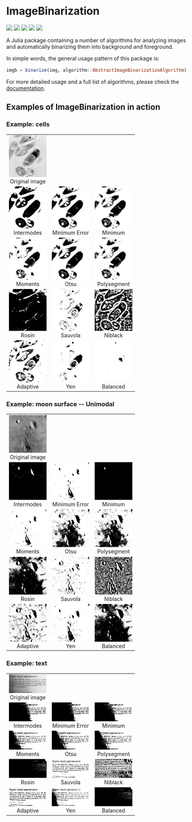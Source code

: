 # ImageBinarization
[![][travis-img]][travis-url]
[![][pkgeval-img]][pkgeval-url]
[![][codecov-img]][codecov-url]
[![][docs-stable-img]][docs-stable-url]
[![][docs-dev-img]][docs-dev-url]

A Julia package containing a number of algorithms for analyzing images and
automatically binarizing them into background and foreground.

In simple words, the general usage pattern of this package is:

```julia
imgb = binarize(img, algorithm::AbstractImageBinarizationAlgorithm)
```

For more detailed usage and a full list of algorithms, please check the [documentation][docs-stable-url].

## Examples of ImageBinarization in action

### Example: cells

<table width="500" border="0" cellpadding="5">

<tr>
<td align="center" valign="center">
<img src="docs/src/images/cells.jpg" width="100px" alt="Original image" />
<br />
Original image
</td>
</tr>

<tr>
<td align="center" valign="center">
<img src="docs/src/images/cells_Intermodes.jpg" width="100px" alt="Intermodes" />
<br />
Intermodes
</td>

<td align="center" valign="center">
<img src="docs/src/images/cells_MinimumError.jpg" width="100px" alt="Minimum Error" />
<br />
Minimum Error
</td>

<td align="center" valign="center">
<img src="docs/src/images/cells_MinimumIntermodes.jpg" width="100px" alt="Minimum" />
<br />
Minimum
</td>
</tr>

<tr>
<td align="center" valign="center">
<img src="docs/src/images/cells_Moments.jpg" width="100px" alt="Moments" />
<br />
Moments
</td>

<td align="center" valign="center">
<img src="docs/src/images/cells_otsu.jpg" width="100px" alt="Otsu" />
<br />
Otsu
</td>

<td align="center" valign="center">
<img src="docs/src/images/cells_Polysegment.jpg" width="100px" alt="Polysegment" />
<br />
Polysegment
</td>
</tr>

<tr>
<td align="center" valign="center">
<img src="docs/src/images/cells_UnimodalRosin.jpg" width="100px" alt="Rosin" />
<br />
Rosin
</td>

<td align="center" valign="center">
<img src="docs/src/images/cells_sauvola.png" width="100px" alt="Sauvola" />
<br />
Sauvola
</td>

<td align="center" valign="center">
<img src="docs/src/images/cells_niblack.png" width="100px" alt="Niblack" />
<br />
Niblack
</td>
</tr>

<tr>
<td align="center" valign="center">
<img src="docs/src/images/cells_Adaptive.jpg" width="100px" alt="Adaptive" />
<br />
Adaptive
</td>

<td align="center" valign="center">
<img src="docs/src/images/cells_Yen.jpg" width="100px" alt="Yen" />
<br />
Yen
</td>

<td align="center" valign="center">
<img src="docs/src/images/cells_Balanced.jpg" width="100px" alt="Balanced" />
<br />
Balanced
</td>
</tr>
</table>

### Example: moon surface -- Unimodal

<table width="500" border="0" cellpadding="5">

<tr>
<td align="center" valign="center">
<img src="docs/src/images/moon.jpg" width="100px" alt="Original image" />
<br />
Original image
</td>
</tr>

<tr>
<td align="center" valign="center">
<img src="docs/src/images/moon_Intermodes.jpg" width="100px" alt="Intermodes" />
<br />
Intermodes
</td>

<td align="center" valign="center">
<img src="docs/src/images/moon_MinimumError.jpg" width="100px" alt="Minimum Error" />
<br />
Minimum Error
</td>

<td align="center" valign="center">
<img src="docs/src/images/moon_MinimumIntermodes.jpg" width="100px" alt="Minimum" />
<br />
Minimum
</td>
</tr>

<tr>
<td align="center" valign="center">
<img src="docs/src/images/moon_Moments.jpg" width="100px" alt="Moments" />
<br />
Moments
</td>

<td align="center" valign="center">
<img src="docs/src/images/moon_otsu.jpg" width="100px" alt="Otsu" />
<br />
Otsu
</td>

<td align="center" valign="center">
<img src="docs/src/images/moon_Polysegment.jpg" width="100px" alt="Polysegment" />
<br />
Polysegment
</td>
</tr>

<tr>
<td align="center" valign="center">
<img src="docs/src/images/moon_UnimodalRosin.jpg" width="100px" alt="Rosin" />
<br />
Rosin
</td>

<td align="center" valign="center">
<img src="docs/src/images/moon_sauvola.png" width="100px" alt="Sauvola" />
<br />
Sauvola
</td>

<td align="center" valign="center">
<img src="docs/src/images/moon_niblack.png" width="100px" alt="Niblack" />
<br />
Niblack
</td>
</tr>

<tr>
<td align="center" valign="center">
<img src="docs/src/images/moon_Adaptive.jpg" width="100px" alt="Adaptive" />
<br />
Adaptive
</td>

<td align="center" valign="center">
<img src="docs/src/images/moon_Yen.jpg" width="100px" alt="Yen" />
<br />
Yen
</td>

<td align="center" valign="center">
<img src="docs/src/images/moon_Balanced.jpg" width="100px" alt="Balanced" />
<br />
Balanced
</td>
</tr>
</table>

### Example: text

<table width="500" border="0" cellpadding="5">

<tr>
<td align="center" valign="center">
<img src="docs/src/images/page.jpg" width="100px" alt="Original image" />
<br />
Original image
</td>
</tr>

<tr>
<td align="center" valign="center">
<img src="docs/src/images/page_Intermodes.jpg" width="100px" alt="Intermodes" />
<br />
Intermodes
</td>

<td align="center" valign="center">
<img src="docs/src/images/page_MinimumError.jpg" width="100px" alt="Minimum Error" />
<br />
Minimum Error
</td>

<td align="center" valign="center">
<img src="docs/src/images/page_MinimumIntermodes.jpg" width="100px" alt="Minimum" />
<br />
Minimum
</td>
</tr>

<tr>
<td align="center" valign="center">
<img src="docs/src/images/page_Moments.jpg" width="100px" alt="Moments" />
<br />
Moments
</td>

<td align="center" valign="center">
<img src="docs/src/images/page_otsu.jpg" width="100px" alt="Otsu" />
<br />
Otsu
</td>

<td align="center" valign="center">
<img src="docs/src/images/page_Polysegment.jpg" width="100px" alt="Polysegment" />
<br />
Polysegment
</td>
</tr>

<tr>
<td align="center" valign="center">
<img src="docs/src/images/page_UnimodalRosin.jpg" width="100px" alt="Rosin" />
<br />
Rosin
</td>

<td align="center" valign="center">
<img src="docs/src/images/page_sauvola.png" width="100px" alt="Sauvola" />
<br />
Sauvola
</td>

<td align="center" valign="center">
<img src="docs/src/images/page_niblack.png" width="100px" alt="Niblack" />
<br />
Niblack
</td>
</tr>

<tr>
<td align="center" valign="center">
<img src="docs/src/images/page_Adaptive.jpg" width="100px" alt="Adaptive" />
<br />
Adaptive
</td>

<td align="center" valign="center">
<img src="docs/src/images/page_Yen.jpg" width="100px" alt="yen" />
<br />
Yen
</td>

<td align="center" valign="center">
<img src="docs/src/images/page_Balanced.jpg" width="100px" alt="Balanced" />
<br />
Balanced
</td>
</tr>
</table>

<!-- URLS -->

[pkgeval-img]: https://juliaci.github.io/NanosoldierReports/pkgeval_badges/I/ImageBinarization.svg
[pkgeval-url]: https://juliaci.github.io/NanosoldierReports/pkgeval_badges/report.html
[travis-img]: https://travis-ci.com/zygmuntszpak/ImageBinarization.jl.svg?branch=master
[travis-url]: https://travis-ci.com/zygmuntszpak/ImageBinarization.jl
[appveyor-img]: https://ci.appveyor.com/api/projects/status/github/zygmuntszpak/ImageBinarization.jl?svg=true
[appveyor-url]: https://ci.appveyor.com/project/zygmuntszpak/ImageBinarization-jl
[codecov-img]: https://codecov.io/gh/zygmuntszpak/ImageBinarization.jl/branch/master/graph/badge.svg
[codecov-url]: https://codecov.io/gh/zygmuntszpak/ImageBinarization.jl
[docs-stable-img]: https://img.shields.io/badge/docs-stable-blue.svg
[docs-stable-url]: https://zygmuntszpak.github.io/ImageBinarization.jl/stable
[docs-dev-img]: https://img.shields.io/badge/docs-dev-blue.svg
[docs-dev-url]: https://zygmuntszpak.github.io/ImageBinarization.jl/dev
